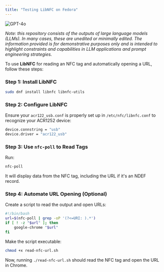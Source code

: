 ```yaml
---
title: "Testing LibNFC on Fedora"
---
```

![GPT-4o](https://img.shields.io/badge/GPT--4o-3333FF?style=for-the-badge&logo=openai&logoColor=white)



*Note: this repository consists of the outputs of large language models (LLMs). In many cases, these are unedited or minimally edited. The information provided is for demonstrative purposes only and is intended to highlight constraints and capabilities in LLM applications and prompt engineering strategies.*


To use **LibNFC** for reading an NFC tag and automatically opening a URL, follow these steps:

### Step 1: Install LibNFC
```bash
sudo dnf install libnfc libnfc-utils
```

### Step 2: Configure LibNFC
Ensure your `acr122_usb.conf` is properly set up in `/etc/nfc/libnfc.conf` to recognize your ACR1252 device:
```bash
device.connstring = "usb"
device.driver = "acr122_usb"
```

### Step 3: Use `nfc-poll` to Read Tags
Run:
```bash
nfc-poll
```
It will display data from the NFC tag, including the URL if it's an NDEF record.

### Step 4: Automate URL Opening (Optional)
Create a script to read the output and open URLs:
```bash
#!/bin/bash
url=$(nfc-poll | grep -oP '(?<=URI: ).*')
if [ ! -z "$url" ]; then
    google-chrome "$url"
fi
```
Make the script executable:
```bash
chmod +x read-nfc-url.sh
```
Now, running `./read-nfc-url.sh` should read the NFC tag and open the URL in Chrome.